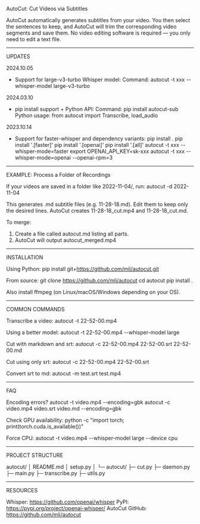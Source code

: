 AutoCut: Cut Videos via Subtitles

AutoCut automatically generates subtitles from your video. You then select the sentences to keep, and AutoCut will trim the corresponding video segments and save them.
No video editing software is required — you only need to edit a text file.

---

UPDATES

2024.10.05
- Support for large-v3-turbo Whisper model:
Command: autocut -t xxx --whisper-model large-v3-turbo

2024.03.10
- pip install support + Python API:
Command: pip install autocut-sub
Python usage:
from autocut import Transcribe, load_audio

2023.10.14
- Support for faster-whisper and dependency variants:
pip install .
pip install '.[faster]'
pip install '.[openai]'
pip install '.[all]'
autocut -t xxx --whisper-mode=faster
export OPENAI_API_KEY=sk-xxx
autocut -t xxx --whisper-mode=openai --openai-rpm=3

---

EXAMPLE: Process a Folder of Recordings

If your videos are saved in a folder like 2022-11-04/, run:
autocut -d 2022-11-04

This generates .md subtitle files (e.g. 11-28-18.md).
Edit them to keep only the desired lines.
AutoCut creates 11-28-18_cut.mp4 and 11-28-18_cut.md.

To merge:
1. Create a file called autocut.md listing all parts.
2. AutoCut will output autocut_merged.mp4

---

INSTALLATION

Using Python:
pip install git+https://github.com/mli/autocut.git

From source:
git clone https://github.com/mli/autocut
cd autocut
pip install .

Also install ffmpeg (on Linux/macOS/Windows depending on your OS).

---

COMMON COMMANDS

Transcribe a video:
autocut -t 22-52-00.mp4

Using a better model:
autocut -t 22-52-00.mp4 --whisper-model large

Cut with markdown and srt:
autocut -c 22-52-00.mp4 22-52-00.srt 22-52-00.md

Cut using only srt:
autocut -c 22-52-00.mp4 22-52-00.srt

Convert srt to md:
autocut -m test.srt test.mp4

---

FAQ

Encoding errors?
autocut -t video.mp4 --encoding=gbk
autocut -c video.mp4 video.srt video.md --encoding=gbk

Check GPU availability:
python -c "import torch; print(torch.cuda.is_available())"

Force CPU:
autocut -t video.mp4 --whisper-model large --device cpu

---

PROJECT STRUCTURE

autocut/
│  README.md
│  setup.py
│
└─ autocut/
   ├─ cut.py
   ├─ daemon.py
   ├─ main.py
   ├─ transcribe.py
   ├─ utils.py

---

RESOURCES

Whisper: https://github.com/openai/whisper
PyPI: https://pypi.org/project/openai-whisper/
AutoCut GitHub: https://github.com/mli/autocut
